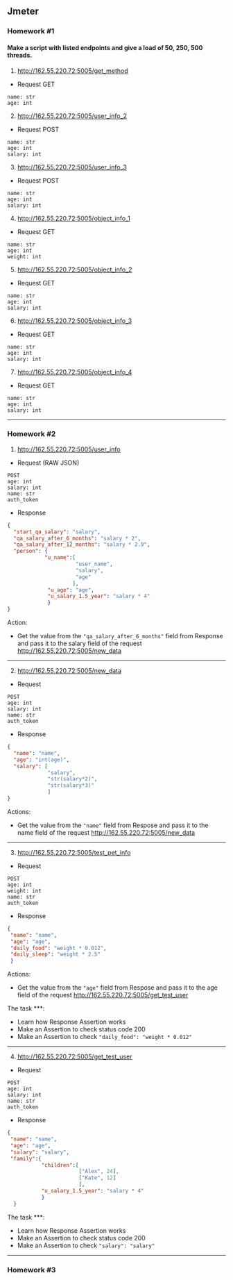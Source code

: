 ## Jmeter
### Homework #1
#### Make a script with listed endpoints and give a load of 50, 250, 500 threads.


1. http://162.55.220.72:5005/get_method
- Request GET
```
name: str
age: int
```
2. http://162.55.220.72:5005/user_info_2
- Request POST
```
name: str
age: int
salary: int
```
3. http://162.55.220.72:5005/user_info_3
- Request POST
```
name: str
age: int
salary: int
```
4. http://162.55.220.72:5005/object_info_1
- Request GET
```
name: str
age: int
weight: int
```
5. http://162.55.220.72:5005/object_info_2
- Request GET
```
name: str
age: int
salary: int
```
6. http://162.55.220.72:5005/object_info_3
- Request GET
```
name: str
age: int
salary: int
```
7. http://162.55.220.72:5005/object_info_4
- Request GET
```
name: str
age: int
salary: int
```
-------------
### Homework #2

1. http://162.55.220.72:5005/user_info
- Request (RAW JSON)
```
POST
age: int
salary: int
name: str
auth_token
```
- Response
```json
{
  "start_qa_salary": "salary",
  "qa_salary_after_6_months": "salary * 2",
  "qa_salary_after_12_months": "salary * 2.9",
  "person": {
            "u_name":[
                      "user_name",
                      "salary",
                      "age"
                     ],
             "u_age": "age",
             "u_salary_1.5_year": "salary * 4"
             }
}
```
Action:
+ Get the value from the `"qa_salary_after_6_months"` field from Response and pass it to the salary field of the request http://162.55.220.72:5005/new_data
----------------------
2. http://162.55.220.72:5005/new_data
- Request
```
POST
age: int
salary: int
name: str
auth_token
```
- Response
```json
{
  "name": "name",
  "age": "int(age)",
  "salary": [
             "salary",
             "str(salary*2)",
             "str(salary*3)"
             ]
}
```
Actions:
+ Get the value from the `"name"` field from Respose and pass it to the name field of the request http://162.55.220.72:5005/new_data
----------------------
3. http://162.55.220.72:5005/test_pet_info
- Request
```
POST
age: int
weight: int
name: str
auth_token
```
- Response
```json
{
 "name": "name",
 "age": "age",
 "daily_food": "weight * 0.012",
 "daily_sleep": "weight * 2.5"
 }
```
Actions:
+ Get the value from the `"age"` field from Respose and pass it to the age field of the request http://162.55.220.72:5005/get_test_user

The task ***:
+ Learn how Response Assertion works
+ Make an Assertion to check status code 200
+ Make an Assertion to check `"daily_food": "weight * 0.012"`
----------------------
4) http://162.55.220.72:5005/get_test_user
- Request
```
POST
age: int
salary: int
name: str
auth_token
```
- Response
```json
{
 "name": "name",
 "age": "age",
 "salary": "salary",
 "family":{
           "children":[
                       ["Alex", 24],
                       ["Kate", 12]
                       ],
           "u_salary_1.5_year": "salary * 4"
           }
  }
```
The task ***:
+ Learn how Response Assertion works
+ Make an Assertion to check status code 200
+ Make an Assertion to check `"salary": "salary"`

-------------
### Homework #3


